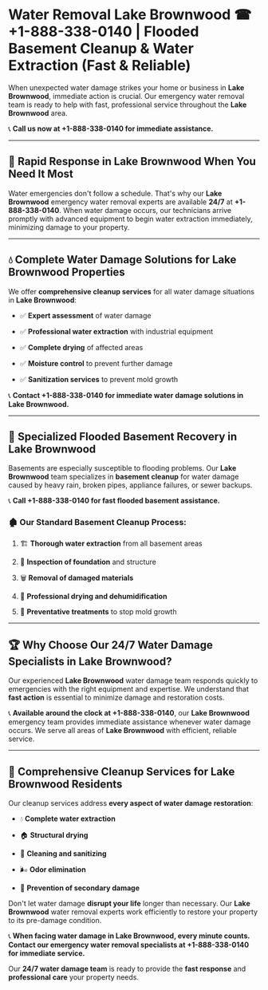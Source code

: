 # Water Removal Lake Brownwood ☎ +1-888-338-0140 | Flooded Basement Cleanup & Water Extraction (Fast & Reliable)

When unexpected water damage strikes your home or business in **Lake Brownwood**, immediate action is crucial. Our emergency water removal team is ready to help with fast, professional service throughout the **Lake Brownwood** area. 

📞 **Call us now at +1-888-338-0140 for immediate assistance.**
---
## 🚀 Rapid Response in Lake Brownwood When You Need It Most
Water emergencies don't follow a schedule. That's why our **Lake Brownwood** emergency water removal experts are available **24/7** at **+1-888-338-0140**. When water damage occurs, our technicians arrive promptly with advanced equipment to begin water extraction immediately, minimizing damage to your property.
---
## 💧 Complete Water Damage Solutions for Lake Brownwood Properties
We offer **comprehensive cleanup services** for all water damage situations in **Lake Brownwood**:
- ✅ **Expert assessment** of water damage  
- ✅ **Professional water extraction** with industrial equipment  
- ✅ **Complete drying** of affected areas  
- ✅ **Moisture control** to prevent further damage  
- ✅ **Sanitization services** to prevent mold growth  
📞 **Contact +1-888-338-0140 for immediate water damage solutions in Lake Brownwood.**
---
## 🌊 Specialized Flooded Basement Recovery in Lake Brownwood
Basements are especially susceptible to flooding problems. Our **Lake Brownwood** team specializes in **basement cleanup** for water damage caused by heavy rain, broken pipes, appliance failures, or sewer backups. 
📞 **Call +1-888-338-0140 for fast flooded basement assistance.**
### 🏚️ Our Standard Basement Cleanup Process:
1. 🏗️ **Thorough water extraction** from all basement areas  
2. 🔎 **Inspection of foundation** and structure  
3. 🗑️ **Removal of damaged materials**  
4. 💨 **Professional drying and dehumidification**  
5. 🚫 **Preventative treatments** to stop mold growth  
---
## 🏆 Why Choose Our 24/7 Water Damage Specialists in Lake Brownwood?
Our experienced **Lake Brownwood** water damage team responds quickly to emergencies with the right equipment and expertise. We understand that **fast action** is essential to minimize damage and restoration costs.
📞 **Available around the clock at +1-888-338-0140**, our **Lake Brownwood** emergency team provides immediate assistance whenever water damage occurs. We serve all areas of **Lake Brownwood** with efficient, reliable service.
---
## 🧹 Comprehensive Cleanup Services for Lake Brownwood Residents
Our cleanup services address **every aspect of water damage restoration**:
- 💧 **Complete water extraction**  
- 🏠 **Structural drying**  
- 🧼 **Cleaning and sanitizing**  
- 🌬️ **Odor elimination**  
- 🚫 **Prevention of secondary damage**  
Don't let water damage **disrupt your life** longer than necessary. Our **Lake Brownwood** water removal experts work efficiently to restore your property to its pre-damage condition.
📞 **When facing water damage in Lake Brownwood, every minute counts. Contact our emergency water removal specialists at +1-888-338-0140 for immediate service.**
Our **24/7 water damage team** is ready to provide the **fast response** and **professional care** your property needs.

